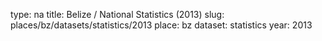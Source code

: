 type: na
title: Belize / National Statistics (2013)
slug: places/bz/datasets/statistics/2013
place: bz
dataset: statistics
year: 2013
